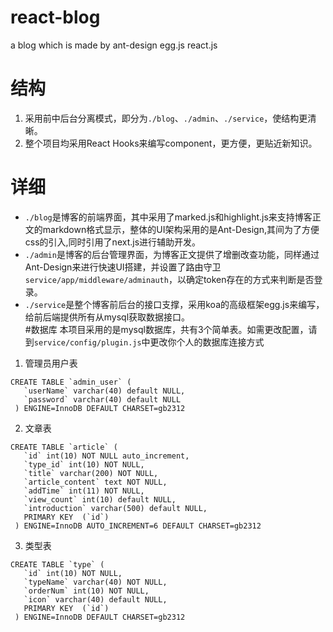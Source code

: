 # react-blog
a blog which is made by ant-design egg.js react.js
# 结构
1. 采用前中后台分离模式，即分为`./blog`、`./admin`、`./service`，使结构更清晰。
2. 整个项目均采用React Hooks来编写component，更方便，更贴近新知识。
# 详细
- `./blog`是博客的前端界面，其中采用了marked.js和highlight.js来支持博客正文的markdown格式显示，整体的UI架构采用的是Ant-Design,其间为了方便css的引入,同时引用了next.js进行辅助开发。  
- `./admin`是博客的后台管理界面，为博客正文提供了增删改查功能，同样通过Ant-Design来进行快速UI搭建，并设置了路由守卫`service/app/middleware/adminauth`，以确定token存在的方式来判断是否登录。  
- `./service`是整个博客前后台的接口支撑，采用koa的高级框架egg.js来编写，给前后端提供所有从mysql获取数据接口。  
#数据库
本项目采用的是mysql数据库，共有3个简单表。如需更改配置，请到`service/config/plugin.js`中更改你个人的数据库连接方式
1. 管理员用户表  
```
CREATE TABLE `admin_user` (
   `userName` varchar(40) default NULL,
   `password` varchar(40) default NULL
 ) ENGINE=InnoDB DEFAULT CHARSET=gb2312
```
2. 文章表
```
CREATE TABLE `article` (
   `id` int(10) NOT NULL auto_increment,
   `type_id` int(10) NOT NULL,
   `title` varchar(200) NOT NULL,
   `article_content` text NOT NULL,
   `addTime` int(11) NOT NULL,
   `view_count` int(10) default NULL,
   `introduction` varchar(500) default NULL,
   PRIMARY KEY  (`id`)
 ) ENGINE=InnoDB AUTO_INCREMENT=6 DEFAULT CHARSET=gb2312
```
3. 类型表
```
CREATE TABLE `type` (
   `id` int(10) NOT NULL,
   `typeName` varchar(40) NOT NULL,
   `orderNum` int(10) NOT NULL,
   `icon` varchar(40) default NULL,
   PRIMARY KEY  (`id`)
 ) ENGINE=InnoDB DEFAULT CHARSET=gb2312
```
